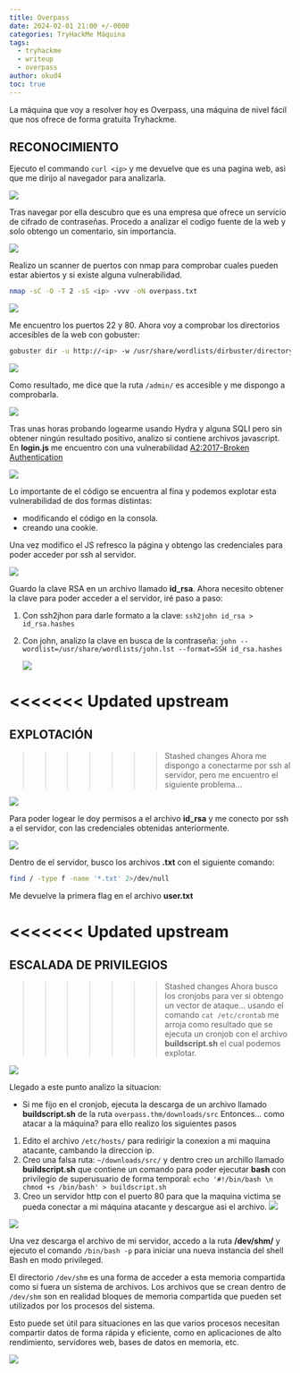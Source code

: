 ```yaml
---
title: Overpass
date: 2024-02-01 21:00 +/-0000
categories: TryHackMe Máquina
tags:
  - tryhackme
  - writeup
  - overpass
author: okud4
toc: true
---
```


La máquina que voy a resolver hoy es Overpass, una máquina de nivel fácil que nos ofrece de forma gratuita Tryhackme.

## RECONOCIMIENTO

Ejecuto el commando `curl <ip>` y me devuelve que es una pagina web, asi que me dirijo al navegador para analizarla.


![](/assets/img/capturas/overpass/overpass-web.png)

Tras navegar por ella descubro que es una empresa que ofrece un servicio de cifrado de contraseñas. Procedo a analizar el codigo fuente de la web y solo obtengo un comentario, sin importancia.

![](/assets/img/capturas/overpass/webcode.png)

Realizo un scanner de puertos con nmap para comprobar cuales pueden estar abiertos y si existe alguna vulnerabilidad.

```bash
nmap -sC -O -T 2 -sS <ip> -vvv -oN overpass.txt
```

![](/assets/img/capturas/overpass/nmapscan.png)

Me encuentro los puertos 22 y 80. Ahora voy a comprobar los directorios accesibles de la web con gobuster:

```bash
gobuster dir -u http://<ip> -w /usr/share/wordlists/dirbuster/directory-list-2.3-small.txt -o directories.txt
```

![](/assets/img/capturas/overpass/web-fuzz.png)

Como resultado, me dice que la ruta `/admin/`  es accesible y me dispongo a comprobarla.


![](/assets/img/capturas/overpass/web-admin.png)

Tras unas horas probando logearme usando Hydra y alguna SQLI pero sin obtener ningún resultado positivo, analizo si contiene archivos javascript. En **login.js** me encuentro con una vulnerabilidad [A2:2017-Broken Authentication](https://cheatsheetseries.owasp.org/cheatsheets/Authentication_Cheat_Sheet.html)  

![](/assets/img/capturas/overpass/web-cookie.png)

Lo importante de el código se encuentra al fina y podemos explotar esta vulnerabilidad de dos formas distintas:
- modificando el código en la consola.
- creando una cookie.

Una vez modifico el JS refresco la página y obtengo las credenciales para poder acceder por ssh al servidor.

![](/assets/img/capturas/overpass/web-rsa-login.png)

Guardo la clave RSA en un archivo llamado **id_rsa**. Ahora necesito obtener la clave para poder acceder a el servidor, iré paso a paso:
1. Con ssh2jhon para darle formato a la clave: `ssh2john id_rsa > id_rsa.hashes`
2. Con john, analizo la clave en busca de la contraseña: `john --wordlist=/usr/share/wordlists/john.lst --format=SSH id_rsa.hashes`

	![](/assets/img/capturas/overpass/rsa-password.png)

<<<<<<< Updated upstream
=======
## EXPLOTACIÓN
>>>>>>> Stashed changes
Ahora me dispongo a conectarme por ssh al servidor, pero me encuentro el siguiente problema...

![](/assets/img/capturas/overpass/ssh-bad-login.png)

Para poder logear le doy permisos a el archivo **id_rsa** y me conecto por ssh a el servidor, con las credenciales obtenidas anteriormente.

![](/assets/img/capturas/overpass/ssh-login.png)

Dentro de el servidor, busco los archivos **.txt** con el siguiente comando:
```bash
find / -type f -name '*.txt' 2>/dev/null
```

Me devuelve la primera flag en el archivo **user.txt**

<<<<<<< Updated upstream
=======
## ESCALADA DE PRIVILEGIOS

>>>>>>> Stashed changes
Ahora busco los cronjobs para ver si obtengo un vector de ataque... usando el comando `cat /etc/crontab` me arroja como resultado que se ejecuta un cronjob con el archivo **buildscript.sh** el cual podemos explotar. 

![](/assets/img/capturas/overpass/cronjobs.png)

Llegado a este punto analizo la situacion:
- Si me fijo en el cronjob, ejecuta la descarga de un archivo llamado **buildscript.sh** de la ruta `overpass.thm/downloads/src` 
Entonces... como atacar a la máquina? para ello realizo los siguientes pasos
1. Edito el archivo `/etc/hosts/` para redirigir la conexion a mi maquina atacante, cambando la direccion ip.
2. Creo una falsa ruta: `~/downloads/src/` y dentro creo un archillo llamado **buildscript.sh** que contiene un comando para poder ejecutar **bash** con privilegio de superusuario de forma temporal: `echo '#!/bin/bash \n chmod +s /bin/bash' > buildscript.sh` 
3. Creo un servidor http con el puerto 80 para que la maquina victima se pueda conectar a mi máquina atacante y descargue asi el archivo.
![](/assets/img/capturas/overpass/multitask.png)

![](/assets/img/capturas/overpass/pyserver.png)

Una vez descarga el archivo de mi servidor, accedo a la ruta **/dev/shm/** y ejecuto el comando `/bin/bash -p` para iniciar una nueva instancia del shell Bash en modo privileged.

El directorio `/dev/shm` es una forma de acceder a esta memoria compartida como si fuera un sistema de archivos. Los archivos que se crean dentro de `/dev/shm` son en realidad bloques de memoria compartida que pueden set utilizados por los procesos del sistema.

Esto puede set útil para situaciones en las que varios procesos necesitan compartir datos de forma rápida y eficiente, como en aplicaciones de alto rendimiento, servidores web, bases de datos en memoria, etc.

![](/assets/img/capturas/overpass/rooting.png)


